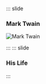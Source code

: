 ::: slide
### Mark Twain

![Mark Twain](https://upload.wikimedia.org/wikipedia/commons/2/2d/Mark_Twain_by_Abdullah_Fr%C3%A8res%2C_1867.jpg)

:::
::: slide
### His Life
:::
